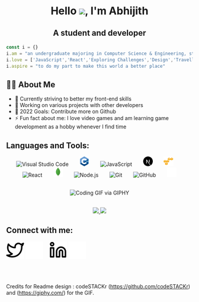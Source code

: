 <h1 align="center">Hello <img src="https://raw.githubusercontent.com/MartinHeinz/MartinHeinz/master/wave.gif" width="30px">, I'm Abhijith</h1>
<h2 align="center">A student and developer</h2>

  ```js
  const i = {}
  i.am = "an undergraduate majoring in Computer Science & Engineering, striving to improve everyday"
  i.love = ['JavaScript','React','Exploring Challenges','Design','Travelling','TheWeeknd','ManchesterUnited']
  i.aspire = "to do my part to make this world a better place"
  ```

## 🙋‍♂️ About Me
- 🌱 Currently striving to better my front-end skills
- 👯 Working on various projects with other developers
- 🥅 2022 Goals: Contribute more on Github
- ⚡ Fun fact about me: I love video games and am learning game development as a hobby whenever I find time

## Languages and Tools:
<p align="center">
<img align="" alt="Visual Studio Code" width="26px" src="https://cdn.jsdelivr.net/gh/devicons/devicon/icons/vscode/vscode-original.svg" style="padding-right:10px;" />&nbsp;&nbsp;&nbsp;&nbsp;
<img align="" alt="C++" width="26px" src="https://github.com/devicons/devicon/blob/master/icons/cplusplus/cplusplus-original.svg" style="padding-right:10px;" />&nbsp;&nbsp;&nbsp;&nbsp;
<img align="" alt="JavaScript" width="26px" src="https://cdn.jsdelivr.net/gh/devicons/devicon/icons/javascript/javascript-original.svg" style="padding-right:10px;" />&nbsp;&nbsp;&nbsp;&nbsp;
<img align="" alt="NextJS" width="26px" src="https://github.com/devicons/devicon/blob/master/icons/nextjs/nextjs-original.svg" style="padding-right:10px;" />&nbsp;&nbsp;&nbsp;&nbsp;
<img align="" alt="AWS" width="26px" src="https://github.com/devicons/devicon/blob/master/icons/amazonwebservices/amazonwebservices-original.svg" style="padding-right:10px;" />&nbsp;&nbsp;&nbsp;&nbsp;
<img align="" alt="React" width="26px" src="https://cdn.jsdelivr.net/gh/devicons/devicon/icons/react/react-original.svg" style="padding-right:10px;" />&nbsp;&nbsp;&nbsp;&nbsp;
<img align="" alt="MongoDB" width="26px" src="https://github.com/devicons/devicon/blob/master/icons/mongodb/mongodb-original.svg" style="padding-right:10px;" />&nbsp;&nbsp;&nbsp;&nbsp;
<!-- <img align="" alt="GraphQL" width="26px" src="https://cdn.jsdelivr.net/gh/devicons/devicon/icons/graphql/graphql-plain.svg" style="padding-right:10px;" />-->
<img align="" alt="Node.js" width="26px" src="https://cdn.jsdelivr.net/gh/devicons/devicon/icons/nodejs/nodejs-original.svg" style="padding-right:10px;" />&nbsp;&nbsp;&nbsp;&nbsp;
<img align="" alt="Git" width="26px" src="https://cdn.jsdelivr.net/gh/devicons/devicon/icons/git/git-original.svg" style="padding-right:10px;" />&nbsp;&nbsp;&nbsp;&nbsp;
<img align="" alt="GitHub" width="26px" src="https://user-images.githubusercontent.com/3369400/139447912-e0f43f33-6d9f-45f8-be46-2df5bbc91289.png" style="padding-right:10px;" />&nbsp;&nbsp;&nbsp;&nbsp;
<img align="" alt="Terminal" width="26px" src="./img/terminal-dark.svg" />
</p>

<br/>
<div align="center">
<img alt="Coding GIF via GIPHY" src="https://media3.giphy.com/media/SWoSkN6DxTszqIKEqv/giphy.gif?cid=ecf05e47eiboaojbar0hwzcn6i9keh4c1xahxrnu9kittyje&rid=giphy.gif&ct=g" align=""/>
</div>
<br/>

<p align="center">
<a href="https://github.com/abhijith-jk">
  <img height="180em" src="https://github-readme-stats-eight-theta.vercel.app/api?username=abhijith-jk&show_icons=true&theme=algolia&include_all_commits=true&count_private=true"/>
  <img height="180em" src="https://github-readme-stats-eight-theta.vercel.app/api/top-langs/?username=abhijith-jk&layout=compact&langs_count=8&theme=algolia"/>
</a>
</p>

## Connect with me:
[![website](./img/twitter-light.svg)](https://twitter.com/abhijithjkamath#gh-light-mode-only)
[![website](./img/twitter-dark.svg)](https://twitter.com/abhijithjkamath#gh-dark-mode-only)
&nbsp;&nbsp;
[![website](./img/linkedin-light.svg)](https://linkedin.com/in/abhijithjk#gh-light-mode-only)
[![website](./img/linkedin-dark.svg)](https://linkedin.com/in/abhijithjk#gh-dark-mode-only)
&nbsp;&nbsp;

<br />
<br />

Credits for Readme design : codeSTACKr (https://github.com/codeSTACKr) and (https://giphy.com/) for the GIF.


<!-- [website]: https://codeSTACKr.com -->
<!-- [course]: http://vsCodeHero.com -->
[twitter]: https://twitter.com/abhijithjkamath
<!-- [youtube]: https://youtube.com/codeSTACKr -->
<!-- [instagram]: https://instagram.com/codeSTACKr -->
[linkedin]: www.linkedin.com/in/abhijithjk
<!-- [webdevplaylist]: https://www.youtube.com/playlist?list=PLkwxH9e_vrAJ0WbEsFA9W3I1W-g_BTsbt
[jsplaylist]: https://www.youtube.com/playlist?list=PLkwxH9e_vrALRJKu7wfXby3MKeflhTu6B
[cssplaylist]: https://www.youtube.com/playlist?list=PLkwxH9e_vrALSdvZuEh6gqQdmDoDIoqz4
[reactplaylist]: https://www.youtube.com/playlist?list=PLkwxH9e_vrAK4TdffpxKY3QGyHCpxFcQ0 -->
